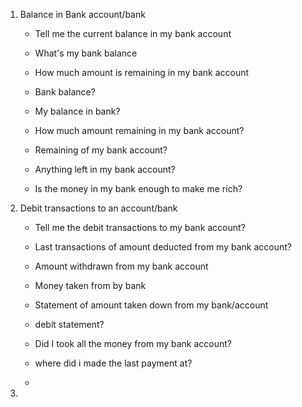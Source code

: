 1) Balance in Bank account/bank

    - Tell me the current balance in my bank account

    - What's my bank balance

    - How much amount is remaining in my bank account

    - Bank balance?

    - My balance in bank?

    - How much amount remaining in my bank account?

    - Remaining of my bank account?

    - Anything left in my bank account?

    - Is the money in my bank enough to make me rich?

2) Debit transactions to an account/bank

    - Tell me the debit transactions to my bank account?

    - Last transactions of amount deducted from my bank account?
    
    - Amount withdrawn from my bank account
    
    - Money taken from by bank
    
    - Statement of amount taken down from my bank/account 
    
    - debit statement?
    
    - Did I took all the money from my bank account?
    
    - where did i made the last payment at?
    
    - 
    
  3) 